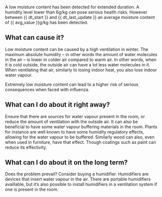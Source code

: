 A low moisture content has been detected for extended duration. A humidity level lower than 6g/kg can pose serious health risks. However between {{ dt_start }} and {{ dt_last_update }} an average moisture content of {{ avg_value }}g/kg has been detected.

## What can cause it?
Low moisture content can be caused by a high ventilation in winter. The maximum absolute humidity – in other words the amount of water molecules in the air – is lower in colder air compared to warm air. In other words, when it is cold outside, the outside air can have a lot less water molecules in it. When ventilating that air, similarly to losing indoor heat, you also lose indoor water vapour.

Extremely low moisture content can lead to a higher risk of serious consequences when faced with influenza.

## What can I do about it right away?
Ensure that there are sources for water vapour present in the room, or reduce the amount of ventilation with the outside air. It can also be beneficial to have some water vapour buffering materials in the room. Plants for instance are well known to have some humidity regulatory effects, allowing for the water vapour to be buffered. Similarly wood can also, even when  used in furniture, have that effect. Though coatings such as paint can reduce its effectivity.

## What can I do about it on the long term?
Does the problem prevail? Consider buying a humidifier. Humidifiers are devices that insert water vapour in the air. There are portable humidifiers availlable, but it’s also possible to install humidifiers in a ventilation system if one is present in the room.